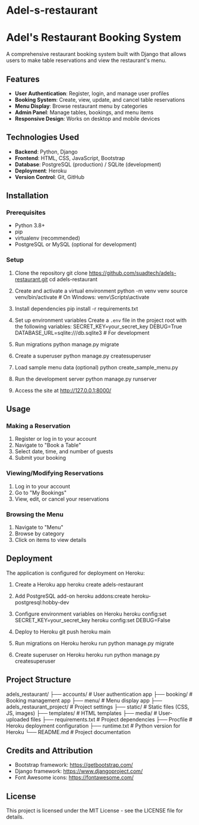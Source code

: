 # Adel-s-restaurant
# Adel's Restaurant Booking System

A comprehensive restaurant booking system built with Django that allows users to make table reservations and view the restaurant's menu.

## Features

- **User Authentication**: Register, login, and manage user profiles
- **Booking System**: Create, view, update, and cancel table reservations
- **Menu Display**: Browse restaurant menu by categories
- **Admin Panel**: Manage tables, bookings, and menu items
- **Responsive Design**: Works on desktop and mobile devices

## Technologies Used

- **Backend**: Python, Django
- **Frontend**: HTML, CSS, JavaScript, Bootstrap
- **Database**: PostgreSQL (production) / SQLite (development)
- **Deployment**: Heroku
- **Version Control**: Git, GitHub

## Installation

### Prerequisites
- Python 3.8+
- pip
- virtualenv (recommended)
- PostgreSQL or MySQL (optional for development)

### Setup

1. Clone the repository
git clone https://github.com/suadtech/adels-restaurant.git
cd adels-restaurant

2. Create and activate a virtual environment
python -m venv venv
source venv/bin/activate  # On Windows: venv\Scripts\activate

3. Install dependencies
pip install -r requirements.txt

4. Set up environment variables
Create a `.env` file in the project root with the following variables:
SECRET_KEY=your_secret_key
DEBUG=True
DATABASE_URL=sqlite:///db.sqlite3  # For development

5. Run migrations
python manage.py migrate

6. Create a superuser
python manage.py createsuperuser

7. Load sample menu data (optional) 
python create_sample_menu.py

8. Run the development server
python manage.py runserver

9. Access the site at http://127.0.0.1:8000/

## Usage

### Making a Reservation
1. Register or log in to your account
2. Navigate to "Book a Table"
3. Select date, time, and number of guests
4. Submit your booking

### Viewing/Modifying Reservations
1. Log in to your account
2. Go to "My Bookings"
3. View, edit, or cancel your reservations

### Browsing the Menu
1. Navigate to "Menu"
2. Browse by category
3. Click on items to view details

## Deployment

The application is configured for deployment on Heroku:

1. Create a Heroku app
heroku create adels-restaurant

2. Add PostgreSQL add-on
heroku addons:create heroku-postgresql:hobby-dev

3. Configure environment variables on Heroku
heroku config:set SECRET_KEY=your_secret_key
heroku config:set DEBUG=False

4. Deploy to Heroku
git push heroku main

5. Run migrations on Heroku
heroku run python manage.py migrate

6. Create superuser on Heroku
heroku run python manage.py createsuperuser

## Project Structure

adels_restaurant/
├── accounts/            # User authentication app
├── booking/             # Booking management app
├── menu/                # Menu display app
├── adels_restaurant_project/  # Project settings
├── static/              # Static files (CSS, JS, images)
├── templates/           # HTML templates
├── media/               # User-uploaded files
├── requirements.txt     # Project dependencies
├── Procfile             # Heroku deployment configuration
├── runtime.txt          # Python version for Heroku
└── README.md            # Project documentation

## Credits and Attribution

- Bootstrap framework: https://getbootstrap.com/
- Django framework: https://www.djangoproject.com/
- Font Awesome icons: https://fontawesome.com/

## License

This project is licensed under the MIT License - see the LICENSE file for details.
